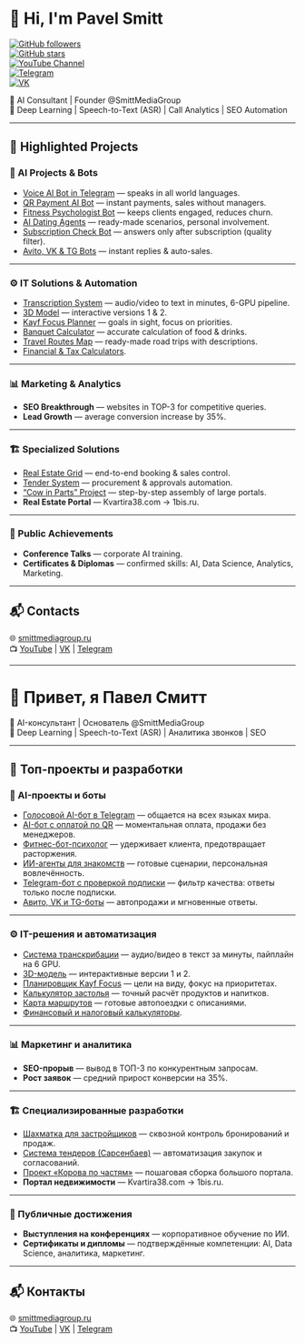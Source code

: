# 👋 Hi, I'm Pavel Smitt  

[![GitHub followers](https://img.shields.io/github/followers/PavelSmitt?label=Follow%20me%20on%20GitHub&style=social)](https://github.com/PavelSmitt)  
[![GitHub stars](https://img.shields.io/github/stars/SmittMediaGroup/gpt-5?label=Stars%20on%20gpt-5&style=social)](https://github.com/SmittMediaGroup/gpt-5)  
[![YouTube Channel](https://img.shields.io/youtube/channel/subscribers/UC8WUT9hMB_GW8nM0lE5yU1A?style=social)](https://www.youtube.com/@SmittMG)  
[![Telegram](https://img.shields.io/badge/Telegram-join-blue?logo=telegram)](https://t.me/ai_everyday_io)  
[![VK](https://img.shields.io/badge/VK-follow-blue?logo=vk)](https://vk.com/ai_everyday)  

🚀 AI Consultant | Founder @SmittMediaGroup  
🎯 Deep Learning | Speech-to-Text (ASR) | Call Analytics | SEO Automation  

---

## 📌 Highlighted Projects

### 🤖 AI Projects & Bots
- [Voice AI Bot in Telegram](https://t.me/ChatGPTSmittMediaGroupbot) — speaks in all world languages.  
- [QR Payment AI Bot](https://t.me/car_rental_profitable_bot) — instant payments, sales without managers.  
- [Fitness Psychologist Bot](https://t.me/fitness_helper_wc_bot) — keeps clients engaged, reduces churn.  
- [AI Dating Agents](https://smittmediagroup.ru/ai-meet) — ready-made scenarios, personal involvement.  
- [Subscription Check Bot](https://t.me/SmartBuh_Helper_Bot) — answers only after subscription (quality filter).  
- [Avito, VK & TG Bots](/chatbots-automation) — instant replies & auto-sales.  

---

### ⚙️ IT Solutions & Automation
- [Transcription System](https://smittmediagroup.ru/rasshifrovka-audio-video-v-tekst-transkribatsiya) — audio/video to text in minutes, 6-GPU pipeline.  
- [3D Model](https://scifinews.ru/3d/2/aifit2.html) — interactive versions 1 & 2.  
- [Kayf Focus Planner](https://smittmediagroup.ru/planner-kayf-focus) — goals in sight, focus on priorities.  
- [Banquet Calculator](https://smittmediagroup.ru/banquet) — accurate calculation of food & drinks.  
- [Travel Routes Map](https://i-carrent.ru/travel/avtopoezdki.html) — ready-made road trips with descriptions.  
- [Financial & Tax Calculators](https://business-delo.ru/calculator).  

---

### 📊 Marketing & Analytics
- **SEO Breakthrough** — websites in TOP-3 for competitive queries.  
- **Lead Growth** — average conversion increase by 35%.  

---

### 🏗 Specialized Solutions
- [Real Estate Grid](https://smittmediagroup.ru/checkerboard-developer) — end-to-end booking & sales control.  
- [Tender System](https://smittmediagroup.ru/zakupki-tender) — procurement & approvals automation.  
- [“Cow in Parts” Project](https://smittmediagroup.ru/big-sites) — step-by-step assembly of large portals.  
- **Real Estate Portal** — Kvartira38.com → 1bis.ru.  

---

### 🎤 Public Achievements
- **Conference Talks** — corporate AI training.  
- **Certificates & Diplomas** — confirmed skills: AI, Data Science, Analytics, Marketing.  

---

## 📬 Contacts
🌐 [smittmediagroup.ru](https://smittmediagroup.ru)  
📺 [YouTube](https://www.youtube.com/@SmittMG) | [VK](https://vk.com/ai_everyday) | [Telegram](https://t.me/ai_everyday_io)  

---

# 👋 Привет, я Павел Смитт  

🚀 AI-консультант | Основатель @SmittMediaGroup  
🎯 Deep Learning | Speech-to-Text (ASR) | Аналитика звонков | SEO  

---

## 📌 Топ-проекты и разработки

### 🤖 AI-проекты и боты
- [Голосовой AI-бот в Telegram](https://t.me/ChatGPTSmittMediaGroupbot) — общается на всех языках мира.  
- [AI-бот с оплатой по QR](https://t.me/car_rental_profitable_bot) — моментальная оплата, продажи без менеджеров.  
- [Фитнес-бот-психолог](https://t.me/fitness_helper_wc_bot) — удерживает клиента, предотвращает расторжения.  
- [ИИ-агенты для знакомств](https://smittmediagroup.ru/ai-meet) — готовые сценарии, персональная вовлечённость.  
- [Telegram-бот с проверкой подписки](https://t.me/SmartBuh_Helper_Bot) — фильтр качества: ответы только после подписки.  
- [Авито, VK и TG-боты](/chatbots-automation) — автопродажи и мгновенные ответы.  

---

### ⚙️ IT-решения и автоматизация
- [Система транскрибации](https://smittmediagroup.ru/rasshifrovka-audio-video-v-tekst-transkribatsiya) — аудио/видео в текст за минуты, пайплайн на 6 GPU.  
- [3D-модель](https://scifinews.ru/3d/2/aifit2.html) — интерактивные версии 1 и 2.  
- [Планировщик Kayf Focus](https://smittmediagroup.ru/planner-kayf-focus) — цели на виду, фокус на приоритетах.  
- [Калькулятор застолья](https://smittmediagroup.ru/banquet) — точный расчёт продуктов и напитков.  
- [Карта маршрутов](https://i-carrent.ru/travel/avtopoezdki.html) — готовые автопоездки с описаниями.  
- [Финансовый и налоговый калькуляторы](https://business-delo.ru/calculator).  

---

### 📊 Маркетинг и аналитика
- **SEO-прорыв** — вывод в ТОП-3 по конкурентным запросам.  
- **Рост заявок** — средний прирост конверсии на 35%.  

---

### 🏗 Специализированные разработки
- [Шахматка для застройщиков](https://smittmediagroup.ru/checkerboard-developer) — сквозной контроль бронирований и продаж.  
- [Система тендеров (Сарсенбаев)](https://smittmediagroup.ru/zakupki-tender) — автоматизация закупок и согласований.  
- [Проект «Корова по частям»](https://smittmediagroup.ru/big-sites) — пошаговая сборка большого портала.  
- **Портал недвижимости** — Kvartira38.com → 1bis.ru.  

---

### 🎤 Публичные достижения
- **Выступления на конференциях** — корпоративное обучение по ИИ.  
- **Сертификаты и дипломы** — подтверждённые компетенции: AI, Data Science, аналитика, маркетинг.  

---

## 📬 Контакты
🌐 [smittmediagroup.ru](https://smittmediagroup.ru)  
📺 [YouTube](https://www.youtube.com/@SmittMG) | [VK](https://vk.com/ai_everyday) | [Telegram](https://t.me/ai_everyday_io)  
